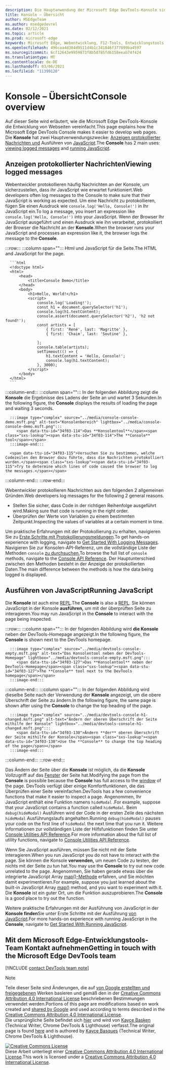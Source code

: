 ```yaml
---
description: Die Hauptanwendung der Microsoft Edge DevTools-Konsole sind die Protokollierung von Nachrichten und das Ausführen von JavaScript.
title: Konsole – Übersicht
author: MSEdgeTeam
ms.author: msedgedevrel
ms.date: 02/12/2021
ms.topic: article
ms.prod: microsoft-edge
keywords: Microsoft Edge, Webentwicklung, F12-Tools, Entwicklungstools
ms.openlocfilehash: 496caa4d304d9511d4b1c341846f377899ba4597
ms.sourcegitcommit: 6cf12643e9959873f8b5d785fd6158eeab74f424
ms.translationtype: MT
ms.contentlocale: de-DE
ms.lasthandoff: 03/06/2021
ms.locfileid: "11399120"
---
```

<!-- Copyright Kayce Basques 

   Licensed under the Apache License, Version 2.0 (the "License");
   you may not use this file except in compliance with the License.
   You may obtain a copy of the License at

       https://www.apache.org/licenses/LICENSE-2.0

   Unless required by applicable law or agreed to in writing, software
   distributed under the License is distributed on an "AS IS" BASIS,
   WITHOUT WARRANTIES OR CONDITIONS OF ANY KIND, either express or implied.
   See the License for the specific language governing permissions and
   limitations under the License.  -->

# <a name="console-overview"></a><span data-ttu-id="34f03-104">Konsole – Übersicht</span><span class="sxs-lookup"><span data-stu-id="34f03-104">Console overview</span></span>  

  

<span data-ttu-id="34f03-105">Auf dieser Seite wird erläutert, wie die Microsoft Edge DevTools-Konsole die Entwicklung von Webseiten vereinfacht.</span><span class="sxs-lookup"><span data-stu-id="34f03-105">This page explains how the Microsoft Edge DevTools Console makes it easier to develop web pages.</span></span>  <span data-ttu-id="34f03-106">Die **Konsole** hat zwei Hauptverwendungszwecke: [Anzeigen protokollierter Nachrichten und](#viewing-logged-messages) Ausführen von [JavaScript](#running-javascript).</span><span class="sxs-lookup"><span data-stu-id="34f03-106">The **Console** has 2 main uses: [viewing logged messages](#viewing-logged-messages) and [running JavaScript](#running-javascript).</span></span>  

## <a name="viewing-logged-messages"></a><span data-ttu-id="34f03-107">Anzeigen protokollierter Nachrichten</span><span class="sxs-lookup"><span data-stu-id="34f03-107">Viewing logged messages</span></span>  

<span data-ttu-id="34f03-108">Webentwickler protokollieren häufig Nachrichten an der Konsole, um sicherzustellen, dass ihr JavaScript wie erwartet funktioniert.</span><span class="sxs-lookup"><span data-stu-id="34f03-108">Web developers often log messages to the Console to make sure that their JavaScript is working as expected.</span></span>  <span data-ttu-id="34f03-109">Um eine Nachricht zu protokollieren, fügen Sie einen Ausdruck wie `console.log('Hello, Console!')` in Ihr JavaScript ein.</span><span class="sxs-lookup"><span data-stu-id="34f03-109">To log a message, you insert an expression like `console.log('Hello, Console!')` into your JavaScript.</span></span>  <span data-ttu-id="34f03-110">Wenn der Browser Ihr JavaScript ausgeführt und einen Ausdruck wie ihn verarbeitet, protokolliert der Browser die Nachricht an der **Konsole.**</span><span class="sxs-lookup"><span data-stu-id="34f03-110">When the browser runs your JavaScript and processes an expression like it, the browser logs the message to the **Console**.</span></span>  

:::row:::
   :::column span="":::
      <span data-ttu-id="34f03-111">Html und JavaScript für die Seite.</span><span class="sxs-lookup"><span data-stu-id="34f03-111">The HTML and JavaScript for the page.</span></span>  
      
      ```html
      <!doctype html>
      <html>
          <head>
              <title>Console Demo</title>
          </head>
          <body>
              <h1>Hello, World!</h1>
              <script>
                  console.log('Loading!');
                  const h1 = document.querySelector('h1');
                  console.log(h1.textContent);
                  console.assert(document.querySelector('h2'), 'h2 not found!');
                  const artists = [
                      { first: 'René', last: 'Magritte' },
                      { first: 'Chaim', last: 'Soutine' },
                        
                  ];
                  console.table(artists);
                  setTimeout(() => {
                      h1.textContent = 'Hello, Console!';
                      console.log(h1.textContent);
                  }, 3000);
              </script>
          </body>
      </html>
      ```  
   :::column-end:::
   :::column span="":::
      <span data-ttu-id="34f03-112">In der folgenden Abbildung zeigt die **Konsole** die Ergebnisse des Ladens der Seite an und wartet 3 Sekunden.</span><span class="sxs-lookup"><span data-stu-id="34f03-112">In the following figure, the **Console** displays the results of loading the page and waiting 3 seconds.</span></span>  
      
      :::image type="complex" source="../media/console-console-demo.msft.png" alt-text="Konsolenbereich" lightbox="../media/console-console-demo.msft.png":::
         <span data-ttu-id="34f03-114">Das **Konsolentool**</span><span class="sxs-lookup"><span data-stu-id="34f03-114">The **Console** tool</span></span>  
      :::image-end:::  
      
      <span data-ttu-id="34f03-115">Versuchen Sie zu bestimmen, welche Codezeilen den Browser dazu führte, dass die Nachrichten protokolliert wurden.</span><span class="sxs-lookup"><span data-stu-id="34f03-115">Try to determine which lines of code caused the browser to log the messages.</span></span>  
   :::column-end:::
:::row-end:::  

<span data-ttu-id="34f03-116">Webentwickler protokollieren Nachrichten aus den folgenden 2 allgemeinen Gründen.</span><span class="sxs-lookup"><span data-stu-id="34f03-116">Web developers log messages for the following 2 general reasons.</span></span>  

*   <span data-ttu-id="34f03-117">Stellen Sie sicher, dass Code in der richtigen Reihenfolge ausgeführt wird.</span><span class="sxs-lookup"><span data-stu-id="34f03-117">Making sure that code is running in the right order.</span></span>  
*   <span data-ttu-id="34f03-118">Überprüfen der Werte von Variablen zu einem bestimmten Zeitpunkt.</span><span class="sxs-lookup"><span data-stu-id="34f03-118">Inspecting the values of variables at a certain moment in time.</span></span>  

<span data-ttu-id="34f03-119">Um praktische Erfahrungen mit der Protokollierung zu erhalten, navigieren Sie zu [Erste Schritte mit Protokollierungsmeldungen][DevtoolsConsoleLoggingMessages].</span><span class="sxs-lookup"><span data-stu-id="34f03-119">To get hands-on experience with logging, navigate to [Get Started With Logging Messages][DevtoolsConsoleLoggingMessages].</span></span>  <span data-ttu-id="34f03-120">Navigieren Sie zur Konsolen-API-Referenz, um die vollständige Liste der Methoden `console` [zu durchsuchen.][DevToolsConsoleAPI]</span><span class="sxs-lookup"><span data-stu-id="34f03-120">To browse the full list of `console` methods, navigate to the [Console API Reference][DevToolsConsoleAPI].</span></span>  <span data-ttu-id="34f03-121">Der Hauptunterschied zwischen den Methoden besteht in der Anzeige der protokollierten Daten.</span><span class="sxs-lookup"><span data-stu-id="34f03-121">The main difference between the methods is how the data being logged is displayed.</span></span>  

## <a name="running-javascript"></a><span data-ttu-id="34f03-122">Ausführen von JavaScript</span><span class="sxs-lookup"><span data-stu-id="34f03-122">Running JavaScript</span></span>  

<span data-ttu-id="34f03-123">Die **Konsole** ist auch eine [REPL][WikiREPLoop].</span><span class="sxs-lookup"><span data-stu-id="34f03-123">The **Console** is also a [REPL][WikiREPLoop].</span></span>  <span data-ttu-id="34f03-124">Sie können JavaScript in der Konsole **ausführen,** um mit der überprüften Seite zu interagieren.</span><span class="sxs-lookup"><span data-stu-id="34f03-124">You may run JavaScript in the **Console** to interact with the page being inspected.</span></span>   

:::row:::
   :::column span="":::
      <span data-ttu-id="34f03-125">In der folgenden Abbildung wird **die Konsole** neben der DevTools-Homepage angezeigt.</span><span class="sxs-lookup"><span data-stu-id="34f03-125">In the following figure, the **Console** is shown next to the DevTools homepage.</span></span>  
      
      :::image type="complex" source="../media/devtools-console-empty.msft.png" alt-text="Das Konsolentool neben der DevTools-Homepage" lightbox="../media/devtools-console-empty.msft.png":::
         <span data-ttu-id="34f03-127">Das **Konsolentool** neben der DevTools-Homepage</span><span class="sxs-lookup"><span data-stu-id="34f03-127">The **Console** tool next to the DevTools homepage</span></span>  
      :::image-end:::  
   :::column-end:::
   :::column span="":::
      <span data-ttu-id="34f03-128">In der folgenden Abbildung wird dieselbe Seite nach der Verwendung der **Konsole** angezeigt, um die obere Überschrift der Seite zu ändern.</span><span class="sxs-lookup"><span data-stu-id="34f03-128">In the following figure, the same page is shown after using the **Console** to change the top heading of the page.</span></span>
      
      :::image type="complex" source="../media/devtools-console-h1-changed.msft.png" alt-text="Ändern der oberen Überschrift der Seite mithilfe der Konsole" lightbox="../media/devtools-console-h1-changed.msft.png":::
         <span data-ttu-id="34f03-130">Ändern **der** oberen Überschrift der Seite mithilfe der Konsole</span><span class="sxs-lookup"><span data-stu-id="34f03-130">Use the **Console** to change the top heading of the page</span></span>  
      :::image-end:::  
   :::column-end:::
:::row-end:::

<span data-ttu-id="34f03-131">Das Ändern der Seite über die **Konsole** ist möglich, da die **Konsole** Vollzugriff auf das [Fenster][MDNWindow] der Seite hat.</span><span class="sxs-lookup"><span data-stu-id="34f03-131">Modifying the page from the **Console** is possible because the **Console** has full access to the [window][MDNWindow] of the page.</span></span>  <span data-ttu-id="34f03-132">DevTools verfügt über einige Komfortfunktionen, die das Überprüfen einer Seite vereinfachen.</span><span class="sxs-lookup"><span data-stu-id="34f03-132">DevTools has a few convenience functions that make it easier to inspect a page.</span></span>  <span data-ttu-id="34f03-133">Angenommen, Ihr JavaScript enthält eine Funktion namens `hideModal` .</span><span class="sxs-lookup"><span data-stu-id="34f03-133">For example, suppose that your JavaScript contains a function called `hideModal`.</span></span>  <span data-ttu-id="34f03-134">Beim `debug(hideModal)` Ausführen wird der Code in der ersten Zeile des nächsten `hideModal` Ausführungslaufs angehalten.</span><span class="sxs-lookup"><span data-stu-id="34f03-134">Running `debug(hideModal)` pauses your code on the first line of `hideModal` the next time that you run it.</span></span>  <span data-ttu-id="34f03-135">Weitere Informationen zur vollständigen Liste der Hilfsfunktionen finden Sie unter [Console Utilities API Reference][DevtoolsConsoleUtilitiesDebug].</span><span class="sxs-lookup"><span data-stu-id="34f03-135">For more information about the full list of utility functions, navigate to [Console Utilities API Reference][DevtoolsConsoleUtilitiesDebug].</span></span>  

<span data-ttu-id="34f03-136">Wenn Sie JavaScript ausführen, müssen Sie nicht mit der Seite interagieren.</span><span class="sxs-lookup"><span data-stu-id="34f03-136">When you run JavaScript you do not have to interact with the page.</span></span>  <span data-ttu-id="34f03-137">Sie können die Konsole **verwenden,** um neuen Code zu testen, der nichts mit der Seite zu tun hat.</span><span class="sxs-lookup"><span data-stu-id="34f03-137">You may use the **Console** to try out new code unrelated to the page.</span></span>  <span data-ttu-id="34f03-138">Angenommen, Sie haben gerade etwas über die integrierte JavaScript Array [map()-Methode][MDNMap] erfahren, und Sie möchten damit experimentieren.</span><span class="sxs-lookup"><span data-stu-id="34f03-138">For example, suppose you just learned about the built-in JavaScript Array [map()][MDNMap] method, and you want to experiment with it.</span></span>  
<span data-ttu-id="34f03-139">Die **Konsole** ist ein guter Ort, um die Funktion auszuprobieren.</span><span class="sxs-lookup"><span data-stu-id="34f03-139">The **Console** is a good place to try out the function.</span></span>  

<span data-ttu-id="34f03-140">Weitere praktische Erfahrungen mit der Ausführung von JavaScript in der **Konsole finden**Sie unter Erste Schritte mit der Ausführung [von JavaScript][DevtoolsConsoleRunningJavascript].</span><span class="sxs-lookup"><span data-stu-id="34f03-140">For more hands-on experience with running JavaScript in the **Console**, navigate to [Get Started With Running JavaScript][DevtoolsConsoleRunningJavascript].</span></span>  

## <a name="getting-in-touch-with-the-microsoft-edge-devtools-team"></a><span data-ttu-id="34f03-141">Mit dem Microsoft Edge-Entwicklungstools-Team Kontakt aufnehmen</span><span class="sxs-lookup"><span data-stu-id="34f03-141">Getting in touch with the Microsoft Edge DevTools team</span></span>  

[!INCLUDE [contact DevTools team note](../includes/contact-devtools-team-note.md)]  

<!-- links -->  

[DevToolsConsoleAPI]: ./api.md "Konsolen-API-| Microsoft Docs"  
[DevtoolsConsoleLoggingMessages]: ./log.md "Erste Schritte mit der Protokollierung von Nachrichten in der | Microsoft Docs"  
[DevtoolsConsoleRunningJavascript]: ./javascript.md "Erste Schritte mit der Ausführung von JavaScript in der Konsolenkonsole | Microsoft Docs"  
[DevtoolsConsoleUtilitiesDebug]: ./utilities.md#debug "debug – Apireferenz für Konsolenprogramme | Microsoft Docs"  

[MDNMap]: https://developer.mozilla.org/docs/Web/JavaScript/Reference/Global_Objects/Array/map "Array.prototype.map() | MDN"  
[MDNWindow]: https://developer.mozilla.org/docs/Web/API/Window "Fenster | MDN"  

[WikiREPLoop]: https://en.wikipedia.org/wiki/Read%E2%80%93eval%E2%80%93print_loop "Lese-eval-print-Schleife – Wikipedia"  

> [!NOTE]
> <span data-ttu-id="34f03-149">Teile dieser Seite sind Änderungen, die auf [von Google erstellten und freigegebenen][GoogleSitePolicies] Werken basieren und gemäß den in der [Creative Commons Attribution 4.0 International License][CCA4IL] beschriebenen Bestimmungen verwendet werden.</span><span class="sxs-lookup"><span data-stu-id="34f03-149">Portions of this page are modifications based on work created and [shared by Google][GoogleSitePolicies] and used according to terms described in the [Creative Commons Attribution 4.0 International License][CCA4IL].</span></span>  
> <span data-ttu-id="34f03-150">Die ursprüngliche Seite befindet sich [hier](https://developers.google.com/web/tools/chrome-devtools/console/index) und wird von [Kayce Basken][KayceBasques] \(Technical Writer, Chrome DevTools \& Lighthouse\) verfasst.</span><span class="sxs-lookup"><span data-stu-id="34f03-150">The original page is found [here](https://developers.google.com/web/tools/chrome-devtools/console/index) and is authored by [Kayce Basques][KayceBasques] \(Technical Writer, Chrome DevTools \& Lighthouse\).</span></span>  

[![Creative Commons License][CCby4Image]][CCA4IL]  
<span data-ttu-id="34f03-152">Diese Arbeit unterliegt einer [Creative Commons Attribution 4.0 International License][CCA4IL].</span><span class="sxs-lookup"><span data-stu-id="34f03-152">This work is licensed under a [Creative Commons Attribution 4.0 International License][CCA4IL].</span></span>  

[CCA4IL]: https://creativecommons.org/licenses/by/4.0  
[CCby4Image]: https://i.creativecommons.org/l/by/4.0/88x31.png  
[GoogleSitePolicies]: https://developers.google.com/terms/site-policies  
[KayceBasques]: https://developers.google.com/web/resources/contributors/kaycebasques  
